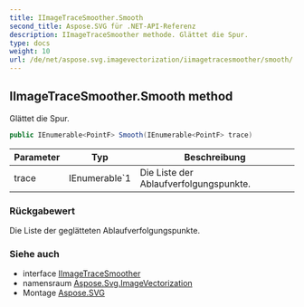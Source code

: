 ```yaml
---
title: IImageTraceSmoother.Smooth
second_title: Aspose.SVG für .NET-API-Referenz
description: IImageTraceSmoother methode. Glättet die Spur.
type: docs
weight: 10
url: /de/net/aspose.svg.imagevectorization/iimagetracesmoother/smooth/
---
```

## IImageTraceSmoother.Smooth method

Glättet die Spur.

```csharp
public IEnumerable<PointF> Smooth(IEnumerable<PointF> trace)
```

| Parameter | Typ | Beschreibung |
| --- | --- | --- |
| trace | IEnumerable`1 | Die Liste der Ablaufverfolgungspunkte. |

### Rückgabewert

Die Liste der geglätteten Ablaufverfolgungspunkte.

### Siehe auch

* interface [IImageTraceSmoother](../)
* namensraum [Aspose.Svg.ImageVectorization](../../iimagetracesmoother/)
* Montage [Aspose.SVG](../../../)


